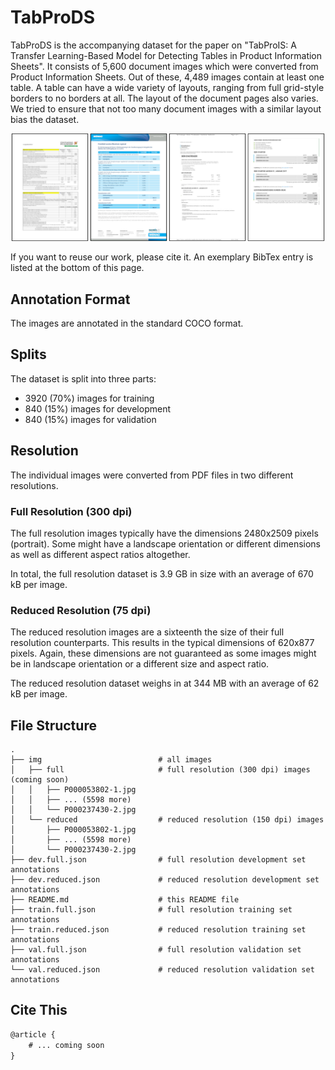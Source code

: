 # TabProDS

TabProDS is the accompanying dataset for the paper on "TabProIS: A Transfer Learning-Based Model for Detecting Tables in Product Information Sheets". It consists of 5,600 document images which were converted from Product Information Sheets. Out of these, 4,489 images contain at least one table. A table can have a wide variety of layouts, ranging from full grid-style borders to no borders at all. The layout of the document pages also varies. We tried to ensure that not too many document images with a similar layout bias the dataset.

![Example documents](/resources/example.png?raw=true "Examples documents")

If you want to reuse our work, please cite it. An exemplary BibTex entry is listed at the bottom of this page.

## Annotation Format

The images are annotated in the standard COCO format.

## Splits

The dataset is split into three parts:

- 3920 (70%) images for training
- 840 (15%) images for development
- 840 (15%) images for validation

## Resolution

The individual images were converted from PDF files in two different resolutions.

### Full Resolution (300 dpi)

The full resolution images typically have the dimensions 2480x2509 pixels (portrait). Some might have a landscape orientation or different dimensions as well as different aspect ratios altogether.

In total, the full resolution dataset is 3.9 GB in size with an average of 670 kB per image.

### Reduced Resolution (75 dpi)

The reduced resolution images are a sixteenth the size of their full resolution counterparts. This results in the typical dimensions of 620x877 pixels. Again, these dimensions are not guaranteed as some images might be in landscape orientation or a different size and aspect ratio.

The reduced resolution dataset weighs in at 344 MB with an average of 62 kB per image.

## File Structure

```
.
├── img                          # all images
│   ├── full                     # full resolution (300 dpi) images  (coming soon)
│   │   ├── P000053802-1.jpg
│   │   ├── ... (5598 more)
│   │   └── P000237430-2.jpg
│   └── reduced                  # reduced resolution (150 dpi) images
│       ├── P000053802-1.jpg
│       ├── ... (5598 more)
│       └── P000237430-2.jpg
├── dev.full.json                # full resolution development set annotations
├── dev.reduced.json             # reduced resolution development set annotations
├── README.md                    # this README file
├── train.full.json              # full resolution training set annotations
├── train.reduced.json           # reduced resolution training set annotations
├── val.full.json                # full resolution validation set annotations
└── val.reduced.json             # reduced resolution validation set annotations
```

## Cite This

```tex
@article {
    # ... coming soon
}
```